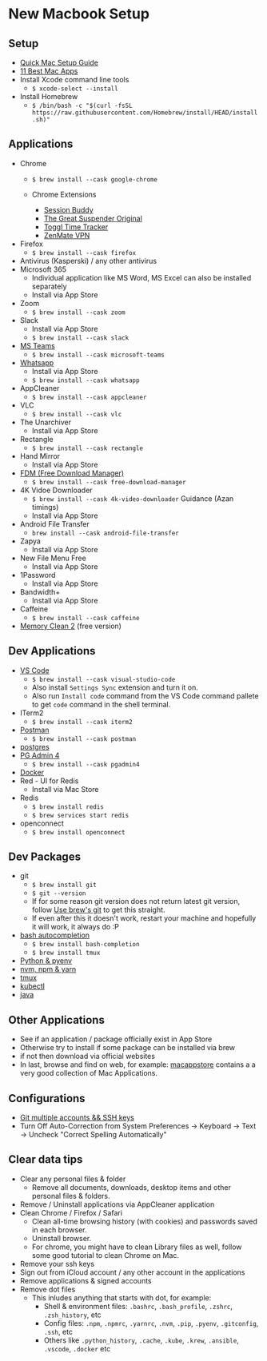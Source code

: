 # New Macbook Setup

## Setup

- [Quick Mac Setup Guide](https://sourabhbajaj.com/mac-setup/)
- [11 Best Mac Apps](https://www.inputmag.com/guides/best-usb-cables-mechanical-keyboard)
- Install Xcode command line tools
  - `$ xcode-select --install`
- Install Homebrew
  - `$ /bin/bash -c "$(curl -fsSL https://raw.githubusercontent.com/Homebrew/install/HEAD/install.sh)"`

## Applications

- Chrome
  - `$ brew install --cask google-chrome`
  - Chrome Extensions

    - [Session Buddy](https://chrome.google.com/webstore/detail/session-buddy/edacconmaakjimmfgnblocblbcdcpbko/related?hl=en)
    - [The Great Suspender Original](https://chrome.google.com/webstore/detail/the-great-suspender-origi/ahmkjjgdligadogjedmnogbpbcpofeeo/related?hl=en)
    - [Toggl Time Tracker](https://chrome.google.com/webstore/detail/toggl-track-productivity/oejgccbfbmkkpaidnkphaiaecficdnfn)
    - [ZenMate VPN](https://chrome.google.com/webstore/detail/zenmate-free-vpn%E2%80%93best-vpn/fdcgdnkidjaadafnichfpabhfomcebme?hl=en)
- Firefox
  - `$ brew install --cask firefox`
- Antivirus (Kasperski) / any other antivirus
- Microsoft 365
  - Individual application like MS Word, MS Excel can also be installed separately
  - Install via App Store
- Zoom
  - `$ brew install --cask zoom`
- Slack
  - Install via App Store  
  - `$ brew install --cask slack`
- [MS Teams](https://www.microsoft.com/en-ww/microsoft-teams/download-app#desktopAppDownloadregion)
  - `$ brew install --cask microsoft-teams`
- [Whatsapp](https://www.whatsapp.com)
  - Install via App Store
  - `$ brew install --cask whatsapp`
- AppCleaner
  - `$ brew install --cask appcleaner`
- VLC
  - `$ brew install --cask vlc`
- The Unarchiver
  - Install via App Store
- Rectangle
  - `$ brew install --cask rectangle`
- Hand Mirror
  - Install via App Store
- [FDM (Free Download Manager)](https://www.freedownloadmanager.org/)
  - `$ brew install --cask free-download-manager`
- 4K Vidoe Downloader
  - `$ brew install --cask 4k-video-downloader`
   Guidance (Azan timings)
  - Install via App Store
- Android File Transfer
  - `brew install --cask android-file-transfer`
- Zapya
  - Install via App Store
- New File Menu Free
  - Install via App Store
- 1Password
  - Install via App Store
- Bandwidth+
  - Install via App Store
- Caffeine
  - `$ brew install --cask caffeine`
- [Memory Clean 2](https://fiplab.com/apps/memory-clean-for-mac) (free version)

## Dev Applications

- [VS Code](https://code.visualstudio.com)
  - `$ brew install --cask visual-studio-code`
  - Also install `Settings Sync` extension and turn it on.
  - Also run `Install code` command from the VS Code command pallete to get `code` command in the shell terminal.
- ITerm2
  - `$ brew install --cask iterm2`
- [Postman](https://www.postman.com/downloads/)
  - `$ brew install --cask postman`
- [postgres](https://postgresapp.com)
- [PG Admin 4](https://www.pgadmin.org/download/)
  - `$ brew install --cask pgadmin4`
- [Docker](https://desktop.docker.com/mac/stable/amd64/Docker.dmg)
- Red - UI for Redis
  - Install via Mac Store
- Redis
  - `$ brew install redis`
  - `$ brew services start redis`
- openconnect
  - `$ brew install openconnect`

## Dev Packages

- git
  - `$ brew install git`
  - `$ git --version`
  - If for some reason git version does not return latest git version, follow [Use brew's git](https://katopz.medium.com/how-to-upgrade-git-ff00ea12be18) to get this straight.
  - If even after this it doesn't work, restart your machine and hopefully it will work, it always do :P
- [bash autocompletion](https://sourabhbajaj.com/mac-setup/BashCompletion/)
  - `$ brew install bash-completion`
  - `$ brew install tmux`
- [Python & pyenv](./pyenv-python.md)
- [nvm, npm & yarn](./nvm-npm-yarn.md)
- [tmux](../../tools/tmux.md)
- [kubectl](https://kubernetes.io/docs/tasks/tools/install-kubectl-macos/)
- [java](./mac-jdk.md)

## Other Applications

- See if an application / package officially exist in App Store
- Otherwise try to install if some package can be installed via brew
- if not then download via official websites
- In last, browse and find on web, for example: [macappstore](http://macappstore.org/) contains a a very good collection of Mac Applications.

## Configurations

- [Git multiple accounts && SSH keys](https://medium.com/the-andela-way/a-practical-guide-to-managing-multiple-github-accounts-8e7970c8fd46)
- Turn Off Auto-Correction from System Preferences -> Keyboard -> Text -> Uncheck "Correct Spelling Automatically"

## Clear data tips

- Clear any personal files & folder
  - Remove all documents, downloads, desktop items and other personal files & folders.
- Remove / Uninstall applications via AppCleaner application
- Clean Chrome / Firefox / Safari
  - Clean all-time browsing history (with cookies) and passwords saved in each browser.
  - Uninstall browser.
  - For chrome, you might have to clean Library files as well, follow some good tutorial to clean Chrome on Mac.
- Remove your ssh keys
- Sign out from iCloud account / any other account in the applications
- Remove applications & signed accounts
- Remove dot files
  - This inludes anything that starts with dot, for example:
    - Shell & environment files: `.bashrc`, `.bash_profile`, `.zshrc`, `.zsh_history`, etc
    - Config files: `.npm`, `.npmrc`, `.yarnrc`, `.nvm`, `.pip`, `.pyenv`, `.gitconfig`, `.ssh`, etc
    - Others like `.python_history`, `.cache`, `.kube`, `.krew`, `.ansible`, `.vscode`, `.docker` etc
